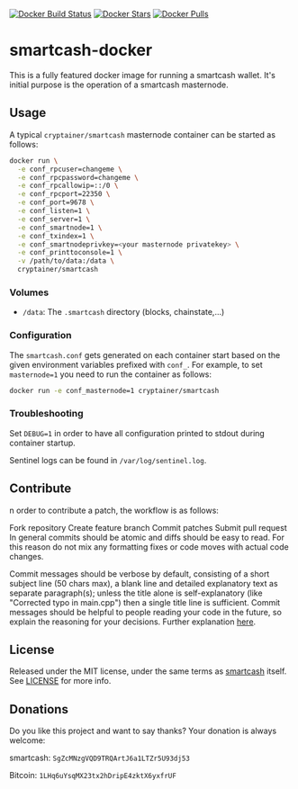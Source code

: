 [![Docker Build Status](https://img.shields.io/docker/build/cryptainer/smartcash.svg?style=for-the-badge)](https://hub.docker.com/r/cryptainer/smartcash/)
[![Docker Stars](https://img.shields.io/docker/stars/cryptainer/smartcash.svg?style=for-the-badge)](https://hub.docker.com/r/cryptainer/smartcash/)
[![Docker Pulls](https://img.shields.io/docker/pulls/cryptainer/smartcash.svg?style=for-the-badge)](https://hub.docker.com/r/cryptainer/smartcash/)

# smartcash-docker
This is a fully featured docker image for running a smartcash wallet. It's initial purpose is the operation of a smartcash masternode.

## Usage

A typical `cryptainer/smartcash` masternode container can be started as follows:
```bash
docker run \
  -e conf_rpcuser=changeme \
  -e conf_rpcpassword=changeme \
  -e conf_rpcallowip=::/0 \
  -e conf_rpcport=22350 \
  -e conf_port=9678 \
  -e conf_listen=1 \
  -e conf_server=1 \
  -e conf_smartnode=1 \
  -e conf_txindex=1 \
  -e conf_smartnodeprivkey=<your masternode privatekey> \
  -e conf_printtoconsole=1 \
  -v /path/to/data:/data \
  cryptainer/smartcash
```

### Volumes
* `/data`: The `.smartcash` directory (blocks, chainstate,...)

### Configuration
The `smartcash.conf` gets generated on each container start based on the given environment variables prefixed with `conf_`.
For example, to set `masternode=1` you need to run the container as follows:
```bash
docker run -e conf_masternode=1 cryptainer/smartcash
```

### Troubleshooting
Set `DEBUG=1` in order to have all configuration printed to stdout during container startup.

Sentinel logs can be found in `/var/log/sentinel.log`.

## Contribute
n order to contribute a patch, the workflow is as follows:

Fork repository
Create feature branch
Commit patches
Submit pull request
In general commits should be atomic and diffs should be easy to read. For this reason do not mix any formatting fixes or code moves with actual code changes.

Commit messages should be verbose by default, consisting of a short subject line (50 chars max), a blank line and detailed explanatory text as separate paragraph(s); unless the title alone is self-explanatory (like "Corrected typo in main.cpp") then a single title line is sufficient. Commit messages should be helpful to people reading your code in the future, so explain the reasoning for your decisions. Further explanation [here](http://chris.beams.io/posts/git-commit/).

## License
Released under the MIT license, under the same terms as [smartcash](https://github.com/SmartCash/smartcash) itself. See [LICENSE](LICENSE) for more info.

## Donations
Do you like this project and want to say thanks? Your donation is always welcome:

smartcash: `SgZcMNzgVQD9TRQArtJ6a1LTZr5U93dj53`

Bitcoin: `1LHq6uYsqMX23tx2hDripE4zktX6yxfrUF`
